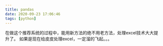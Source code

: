 ```yaml
---
title: pandas
date: 2020-09-23 17:06:46
tags: [python]
---
```

在做这个推荐系统的过程中，能用新方法的绝不用老方法，处理excel技术大大提升了。
如果是现在给皮皮处理excel，一定溜的飞起。。。
